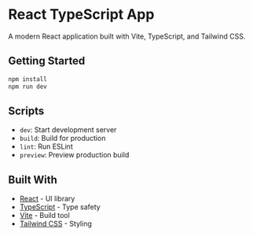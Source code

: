 # React TypeScript App

A modern React application built with Vite, TypeScript, and Tailwind CSS.

## Getting Started

```bash
npm install
npm run dev
```

## Scripts

- `dev`: Start development server
- `build`: Build for production
- `lint`: Run ESLint
- `preview`: Preview production build

## Built With

- [React](https://reactjs.org/) - UI library
- [TypeScript](https://typescriptlang.org/) - Type safety
- [Vite](https://vitejs.dev/) - Build tool
- [Tailwind CSS](https://tailwindcss.com/) - Styling
